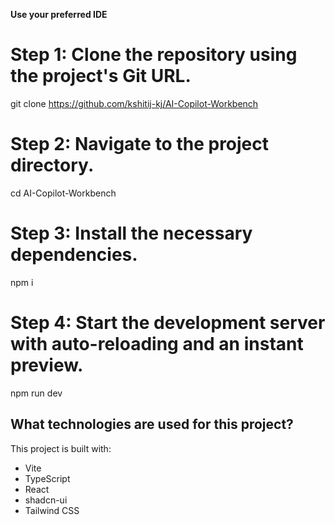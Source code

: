 
**Use your preferred IDE**

# Step 1: Clone the repository using the project's Git URL.
git clone https://github.com/kshitij-kj/AI-Copilot-Workbench

# Step 2: Navigate to the project directory.
cd AI-Copilot-Workbench

# Step 3: Install the necessary dependencies.
npm i

# Step 4: Start the development server with auto-reloading and an instant preview.
npm run dev


## What technologies are used for this project?

This project is built with:

- Vite
- TypeScript
- React
- shadcn-ui
- Tailwind CSS

